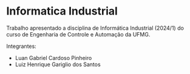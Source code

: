 # Informatica Industrial
Trabalho apresentado a disciplina de Informática Industrial (2024/1) do curso de Engenharia de Controle e Automação da UFMG.

Integrantes:

  * Luan Gabriel Cardoso Pinheiro
  * Luiz Henrique Gariglio dos Santos

